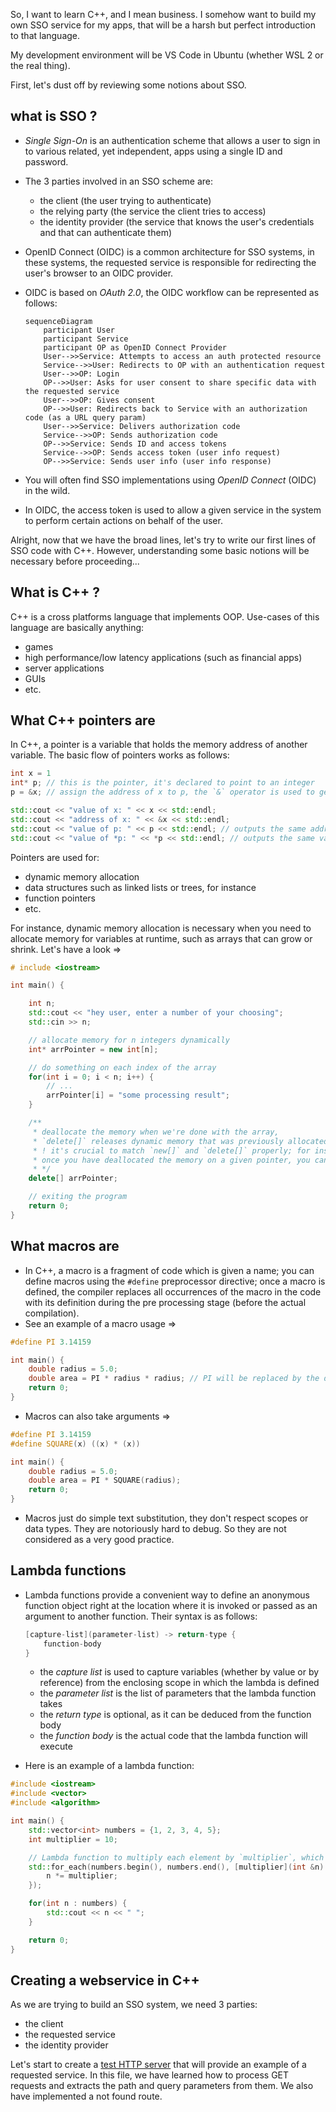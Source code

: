 So, I want to learn C++, and I mean business. I somehow want to build my own SSO service for my apps, that will be a harsh but perfect introduction to that language. 

My development environment will be VS Code in Ubuntu (whether WSL 2 or the real thing).

First, let's dust off by reviewing some notions about SSO.

## what is SSO ?

- _Single Sign-On_ is an authentication scheme that allows a user to sign in to various related, yet independent, apps using a single ID and password.
- The 3 parties involved in an SSO scheme are:
    - the client (the user trying to authenticate)
    - the relying party (the service the client tries to access)
    - the identity provider (the service that knows the user's credentials and that can authenticate them)
- OpenID Connect (OIDC) is a common architecture for SSO systems, in these systems, the requested service is responsible for redirecting the user's browser to an OIDC provider.
- OIDC is based on _OAuth 2.0_, the OIDC workflow can be represented as follows:

    ```mermaid
    sequenceDiagram
        participant User
        participant Service
        participant OP as OpenID Connect Provider
        User-->>Service: Attempts to access an auth protected resource
        Service-->>User: Redirects to OP with an authentication request
        User-->>OP: Login
        OP-->>User: Asks for user consent to share specific data with the requested service
        User-->>OP: Gives consent
        OP-->>User: Redirects back to Service with an authorization code (as a URL query param)
        User-->>Service: Delivers authorization code
        Service-->>OP: Sends authorization code
        OP-->>Service: Sends ID and access tokens
        Service-->>OP: Sends access token (user info request)
        OP-->>Service: Sends user info (user info response)
    ```

- You will often find SSO implementations using _OpenID Connect_ (OIDC) in the wild.
- In OIDC, the access token is used to allow a given service in the system to perform certain actions on behalf of the user.

Alright, now that we have the broad lines, let's try to write our first lines of SSO code with C++. However, understanding some basic notions will be necessary before proceeding...

## What is C++ ?

C++ is a cross platforms language that implements OOP. Use-cases of this language are basically anything:
- games
- high performance/low latency applications (such as financial apps)
- server applications
- GUIs
- etc.

## What C++ pointers are

In C++, a pointer is a variable that holds the memory address of another variable. The basic flow of pointers works as follows:

```cpp
int x = 1
int* p; // this is the pointer, it's declared to point to an integer
p = &x; // assign the address of x to p, the `&` operator is used to get the address of the variable

std::cout << "value of x: " << x << std::endl;
std::cout << "address of x: " << &x << std::endl;
std::cout << "value of p: " << p << std::endl; // outputs the same address than &x
std::cout << "value of *p: " << *p << std::endl; // outputs the same value than the value of x, this is called "de referencing" the pointer
```

Pointers are used for:
- dynamic memory allocation
- data structures such as linked lists or trees, for instance
- function pointers
- etc.

For instance, dynamic memory allocation is necessary when you need to allocate memory for variables at runtime, such as arrays that can grow or shrink. Let's have a look =>

```cpp
# include <iostream>

int main() {

    int n;
    std::cout << "hey user, enter a number of your choosing";
    std::cin >> n;

    // allocate memory for n integers dynamically
    int* arrPointer = new int[n];

    // do something on each index of the array
    for(int i = 0; i < n; i++) {
        // ...
        arrPointer[i] = "some processing result";
    }

    /**
     * deallocate the memory when we're done with the array,
     * `delete[]` releases dynamic memory that was previously allocated with the `new[]` operator;
     * ! it's crucial to match `new[]` and `delete[]` properly; for instance if you allocate a single element with `new`, then you deallocate it with a single `delete`
     * once you have deallocated the memory on a given pointer, you can not re use that pointer later in your program
     * */
    delete[] arrPointer;

    // exiting the program
    return 0;
}
```

## What macros are

- In C++, a macro is a fragment of code which is given a name; you can define macros using the `#define` preprocessor directive; once a macro is defined, the compiler replaces all occurrences of the macro in the code with its definition during the pre processing stage (before the actual compilation).
- See an example of a macro usage =>

```cpp
#define PI 3.14159

int main() {
    double radius = 5.0;
    double area = PI * radius * radius; // PI will be replaced by the defined value here
    return 0;
}
```

- Macros can also take arguments =>

```cpp
#define PI 3.14159
#define SQUARE(x) ((x) * (x))

int main() {
    double radius = 5.0;
    double area = PI * SQUARE(radius);
    return 0;
}
```

- Macros just do simple text substitution, they don't respect scopes or data types. They are notoriously hard to debug. So they are not considered as a very good practice.

## Lambda functions

- Lambda functions provide a convenient way to define an anonymous function object right at the location where it is invoked or passed as an argument to another function. Their syntax is as follows:

    ```cpp
    [capture-list](parameter-list) -> return-type {
        function-body
    }
    ```

    - the _capture list_ is used to capture variables (whether by value or by reference) from the enclosing scope in which the lambda is defined
    - the _parameter list_ is the list of parameters that the lambda function takes
    - the _return type_ is optional, as it can be deduced from the function body
    - the _function body_ is the actual code that the lambda function will execute

- Here is an example of a lambda function:

```cpp
#include <iostream>
#include <vector>
#include <algorithm>

int main() {
    std::vector<int> numbers = {1, 2, 3, 4, 5};
    int multiplier = 10;

    // Lambda function to multiply each element by `multiplier`, which is captured from the surrounding scope
    std::for_each(numbers.begin(), numbers.end(), [multiplier](int &n) {
        n *= multiplier;
    });

    for(int n : numbers) {
        std::cout << n << " ";
    }

    return 0;
}
```

## Creating a webservice in C++

As we are trying to build an SSO system, we need 3 parties:
- the client
- the requested service
- the identity provider

Let's start to create a [test HTTP server](./http_server.cpp) that will provide an example of a requested service. In this file, we have learned how to process GET requests and extracts the path and query parameters from them. We also have implemented a not found route.